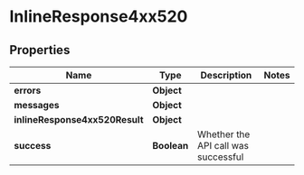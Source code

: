 # InlineResponse4xx520

## Properties
Name | Type | Description | Notes
------------ | ------------- | ------------- | -------------
**errors** | **Object** |  | 
**messages** | **Object** |  | 
**inlineResponse4xx520Result** | **Object** |  | 
**success** | **Boolean** | Whether the API call was successful | 
